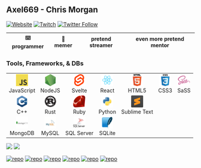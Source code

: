 ## Axel669 - Chris Morgan

<!-- images generated by https://shields.io/ -->
[![Website](https://img.shields.io/website?label=axel669.net&style=for-the-badge&up_color=seagreen&url=https%3A%2F%2Faxel669.net)](https://axel669.net)
[![Twitch](https://img.shields.io/twitch/status/axel669?color=teal&logo=twitch&logoColor=teal&style=for-the-badge)](https://twitch.tv/axel669)
[![Twitter Follow](https://img.shields.io/twitter/follow/axel669?color=00aaff&logo=twitter&style=for-the-badge)](https://twitter.com/intent/follow?original_referer=https%3A%2F%2Fgithub.com%2Faxel669&screen_name=axel669)

| ⌨️ programmer | 🦀 memer | pretend streamer | even more pretend mentor |
| --- | --- | --- | --- |

### Tools, Frameworks, & DBs

<!-- icons are from https://github.com/github/explore/tree/main/topics, commit 2dca03adcddd05cb232d56c1ed100544cd57e3f8 -->
<table>
    <tr>
        <td align="center">
            <img src="https://raw.githubusercontent.com/github/explore/2dca03adcddd05cb232d56c1ed100544cd57e3f8/topics/javascript/javascript.png" height="32px" />
            <br />
            JavaScript
        </td>
        <td align="center">
            <img src="https://raw.githubusercontent.com/github/explore/2dca03adcddd05cb232d56c1ed100544cd57e3f8/topics/nodejs/nodejs.png" height="32px" />
            <br />
            NodeJS
        </td>
        <td align="center">
            <img src="https://raw.githubusercontent.com/github/explore/2dca03adcddd05cb232d56c1ed100544cd57e3f8/topics/svelte/svelte.png" height="32px" />
            <br />
            Svelte
        </td>
        <td align="center">
            <img src="https://raw.githubusercontent.com/github/explore/2dca03adcddd05cb232d56c1ed100544cd57e3f8/topics/react/react.png" height="32px" />
            <br />
            React
        </td>
        <td align="center">
            <img src="https://raw.githubusercontent.com/github/explore/2dca03adcddd05cb232d56c1ed100544cd57e3f8/topics/html/html.png" height="32px" />
            <br />
            HTML5
        </td>
        <td align="center">
            <img src="https://raw.githubusercontent.com/github/explore/2dca03adcddd05cb232d56c1ed100544cd57e3f8/topics/css/css.png" height="32px" />
            <br />
            CSS3
        </td>
        <td align="center">
            <img src="https://raw.githubusercontent.com/github/explore/2dca03adcddd05cb232d56c1ed100544cd57e3f8/topics/sass/sass.png" height="32px" />
            <br />
            SaSS
        </td>
    </tr>
    <tr>
        <td align="center">
            <img src="https://raw.githubusercontent.com/github/explore/2dca03adcddd05cb232d56c1ed100544cd57e3f8/topics/cpp/cpp.png" height="32px" />
            <br />
            C++
        </td>
        <td align="center">
            <img src="https://raw.githubusercontent.com/github/explore/2dca03adcddd05cb232d56c1ed100544cd57e3f8/topics/rust/rust.png" height="32px" />
            <br />
            Rust
        </td>
        <td align="center">
            <img src="https://raw.githubusercontent.com/github/explore/2dca03adcddd05cb232d56c1ed100544cd57e3f8/topics/ruby/ruby.png" height="32px" />
            <br />
            Ruby
        </td>
        <td align="center">
            <img src="https://raw.githubusercontent.com/github/explore/2dca03adcddd05cb232d56c1ed100544cd57e3f8/topics/python/python.png" height="32px" />
            <br />
            Python
        </td>
        <td align="center">
            <img src="https://raw.githubusercontent.com/github/explore/2dca03adcddd05cb232d56c1ed100544cd57e3f8/topics/sublime-text/sublime-text.png" height="32px" />
            <br />
            Sublime Text
        </td>
    </tr>
    <tr>
        <td align="center">
            <img src="https://raw.githubusercontent.com/github/explore/2dca03adcddd05cb232d56c1ed100544cd57e3f8/topics/mongodb/mongodb.png" height="32px" />
            <br />
            MongoDB
        </td>
        <td align="center">
            <img src="https://raw.githubusercontent.com/github/explore/2dca03adcddd05cb232d56c1ed100544cd57e3f8/topics/mysql/mysql.png" height="32px" />
            <br />
            MySQL
        </td>
        <td align="center">
            <img src="https://raw.githubusercontent.com/github/explore/2dca03adcddd05cb232d56c1ed100544cd57e3f8/topics/sql-server/sql-server.png" height="32px" />
            <br />
            SQL Server
        </td>
        <td align="center">
            <img src="https://raw.githubusercontent.com/github/explore/2dca03adcddd05cb232d56c1ed100544cd57e3f8/topics/sqlite/sqlite.png" height="32px" />
            <br />
            SQLite
        </td>
    </tr>
</table>

<!-- card generated by https://github.com/anuraghazra/github-readme-stats -->
<img src="https://github-readme-stats.vercel.app/api/top-langs?username=axel669&theme=gotham" />
<img src="https://github-readme-stats.vercel.app/api?username=axel669&hide=contribs,prs,issues&show_icons=true&theme=gotham" />

[![repo](https://github-readme-stats.vercel.app/api/pin?username=axel669&theme=gotham&repo=teascript)](https://github.com/axel669/teascript)
[![repo](https://github-readme-stats.vercel.app/api/pin?username=axel669&theme=gotham&repo=kingsport)](https://github.com/axel669/kingsport)
[![repo](https://github-readme-stats.vercel.app/api/pin?username=axel669&theme=gotham&repo=svelte-doric)](https://github.com/axel669/svelte-doric)
[![repo](https://github-readme-stats.vercel.app/api/pin?username=axel669&theme=gotham&repo=immutable-update)](https://github.com/axel669/immutable-update)
[![repo](https://github-readme-stats.vercel.app/api/pin?username=axel669&theme=gotham&repo=axel-keyboard)](https://github.com/axel669/axel-keyboard)
[![repo](https://github-readme-stats.vercel.app/api/pin?username=axel669&theme=gotham&repo=countdown.axel669.net)](https://github.com/axel669/countdown.axel669.net)
